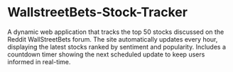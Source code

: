 # WallstreetBets-Stock-Tracker
A dynamic web application that tracks the top 50 stocks discussed on the Reddit WallStreetBets forum. The site automatically updates every hour, displaying the latest stocks ranked by sentiment and popularity. Includes a countdown timer showing the next scheduled update to keep users informed in real-time.
